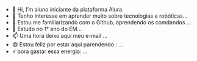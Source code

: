 - 👋 Hi, I’m aluno iniciante da plataforma Alura.
- 👀 Tenho interesse em aprender muito sobre tecnologias e robóticas...
- 🌱 Estou me familiarizando com o Github, aprendendo os comdandos ...
- 💞️ Estudo no 1° ano do EM...
- 📫 Uma hora deixo aqui meu e-mail ...
- 😄 Estou feliz por estar aqui parendendo : ...
- ⚡ bora gastar essa energia: ...

<!---
Alura-JR/Alura-JR is a ✨ special ✨ repository because its `README.md` (this file) appears on your GitHub profile.
You can click the Preview link to take a look at your changes.
--->
